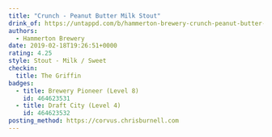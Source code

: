 ```yaml
---
title: "Crunch - Peanut Butter Milk Stout"
drink_of: https://untappd.com/b/hammerton-brewery-crunch-peanut-butter-milk-stout/2515713
authors:
  - Hammerton Brewery
date: 2019-02-18T19:26:51+0000
rating: 4.25
style: Stout - Milk / Sweet
checkin:
  title: The Griffin
badges:
  - title: Brewery Pioneer (Level 8)
    id: 464623531
  - title: Draft City (Level 4)
    id: 464623532
posting_method: https://corvus.chrisburnell.com
---
```

